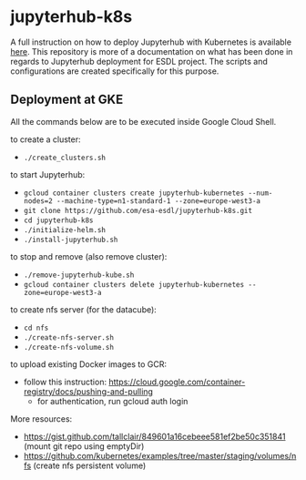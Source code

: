 # jupyterhub-k8s

A full instruction on how to deploy Jupyterhub with Kubernetes is available [here](https://zero-to-jupyterhub-with-kubernetes.readthedocs.io/en/latest/index.html). This repository is more of a documentation on what has been done in regards to Jupyterhub deployment for ESDL project. The scripts and configurations are created specifically for this purpose. 

## Deployment at GKE

All the commands below are to be executed inside Google Cloud Shell.

to create a cluster:
* `./create_clusters.sh`

to start Jupyterhub:
* `gcloud container clusters create jupyterhub-kubernetes --num-nodes=2 --machine-type=n1-standard-1 --zone=europe-west3-a`
* `git clone https://github.com/esa-esdl/jupyterhub-k8s.git`
* `cd jupyterhub-k8s`
* `./initialize-helm.sh`
* `./install-jupyterhub.sh`
	
to stop and remove (also remove cluster):
* `./remove-jupyterhub-kube.sh`
* `gcloud container clusters delete jupyterhub-kubernetes --zone=europe-west3-a`
	
to create nfs server (for the datacube):
* `cd nfs`
* `./create-nfs-server.sh`
* `./create-nfs-volume.sh`
	
to upload existing Docker images to GCR:
* follow this instruction: https://cloud.google.com/container-registry/docs/pushing-and-pulling
  * for authentication, run gcloud auth login
	
More resources:
* https://gist.github.com/tallclair/849601a16cebeee581ef2be50c351841 (mount git repo using emptyDir)
* https://github.com/kubernetes/examples/tree/master/staging/volumes/nfs (create nfs persistent volume)
